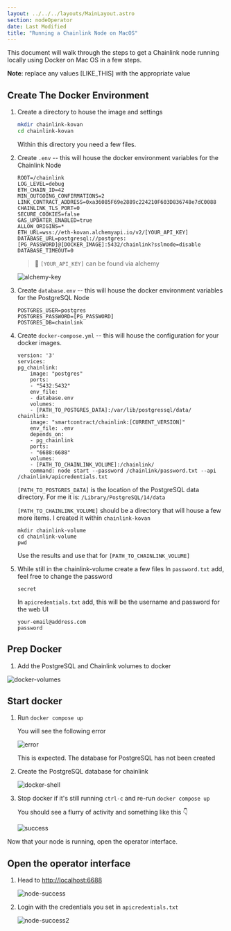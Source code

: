 ```yaml
---
layout: ../../../layouts/MainLayout.astro
section: nodeOperator
date: Last Modified
title: "Running a Chainlink Node on MacOS"
---
```


This document will walk through the steps to get a Chainlink node running locally using Docker on Mac OS in a few steps.

**Note**: replace any values \[LIKE_THIS\] with the appropriate value

## Create The Docker Environment

1. Create a directory to house the image and settings

   ```bash
   mkdir chainlink-kovan
   cd chainlink-kovan
   ```

   Within this directory you need a few files.

1. Create `.env` -- this will house the docker environment variables for the Chainlink Node

   ```
   ROOT=/chainlink
   LOG_LEVEL=debug
   ETH_CHAIN_ID=42
   MIN_OUTGOING_CONFIRMATIONS=2
   LINK_CONTRACT_ADDRESS=0xa36085F69e2889c224210F603D836748e7dC0088
   CHAINLINK_TLS_PORT=0
   SECURE_COOKIES=false
   GAS_UPDATER_ENABLED=true
   ALLOW_ORIGINS=*
   ETH_URL=wss://eth-kovan.alchemyapi.io/v2/[YOUR_API_KEY]
   DATABASE_URL=postgresql://postgres:[PG_PASSWORD]@[DOCKER_IMAGE]:5432/chainlink?sslmode=disable
   DATABASE_TIMEOUT=0
   ```

   > 📘
   > `[YOUR_API_KEY]` can be found via alchemy

   ![alchemy-key](/images/chainlink-nodes/local-docker/alchemy-key.png)

1. Create `database.env` -- this will house the docker environment variables for the PostgreSQL Node

   ```
   POSTGRES_USER=postgres
   POSTGRES_PASSWORD=[PG_PASSWORD]
   POSTGRES_DB=chainlink
   ```

1. Create `docker-compose.yml` -- this will house the configuration for your docker images.

   ```
   version: '3'
   services:
   pg_chainlink:
       image: "postgres"
       ports:
       - "5432:5432"
       env_file:
       - database.env
       volumes:
       - [PATH_TO_POSTGRES_DATA]:/var/lib/postgressql/data/
   chainlink:
       image: "smartcontract/chainlink:[CURRENT_VERSION]"
       env_file: .env
       depends_on:
       - pg_chainlink
       ports:
       - "6688:6688"
       volumes:
       - [PATH_TO_CHAINLINK_VOLUME]:/chainlink/
       command: node start --password /chainlink/password.txt --api /chainlink/apicredentials.txt
   ```

   `[PATH_TO_POSTGRES_DATA]` is the location of the PostgreSQL data directory. For me it is: `/Library/PostgreSQL/14/data`

   `[PATH_TO_CHAINLINK_VOLUME]` should be a directory that will house a few more items. I created it within `chainlink-kovan`

   ```
   mkdir chainlink-volume
   cd chainlink-volume
   pwd
   ```

   Use the results and use that for `[PATH_TO_CHAINLINK_VOLUME]`

1. While still in the chainlink-volume create a few files
   In `password.txt` add, feel free to change the password

   ```
   secret
   ```

   In `apicredentials.txt` add, this will be the username and password for the web UI

   ```
   your-email@address.com
   password
   ```

## Prep Docker

1. Add the PostgreSQL and Chainlink volumes to docker

![docker-volumes](/images/chainlink-nodes/local-docker/docker-file-share.gif)

## Start docker

1. Run `docker compose up`

   You will see the following error

   ![error](/images/chainlink-nodes/local-docker/error1.png)

   This is expected. The database for PostgreSQL has not been created

1. Create the PostgreSQL database for chainlink

   ![docker-shell](/images/chainlink-nodes/local-docker/docker-shell.gif)

1. Stop docker if it's still running `ctrl-c` and re-run `docker compose up`

   You should see a flurry of activity and something like this 👇

   ![success](/images/chainlink-nodes/local-docker/success1.png)

Now that your node is running, open the operator interface.

## Open the operator interface

1. Head to [http://localhost:6688](http://localhost:6688/)

   ![node-success](/images/chainlink-nodes/local-docker/node-success1.png)

1. Login with the credentials you set in `apicredentials.txt`

   ![node-success2](/images/chainlink-nodes/local-docker/node-success2.png)
